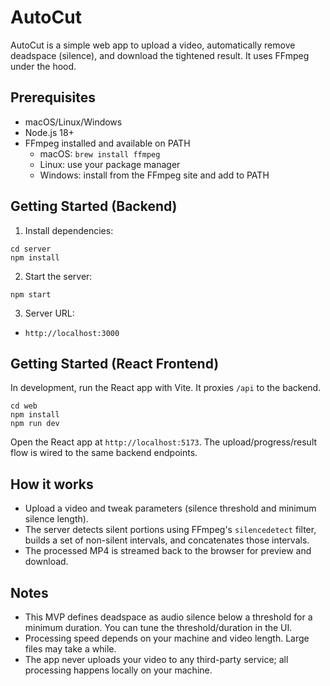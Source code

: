 # AutoCut

AutoCut is a simple web app to upload a video, automatically remove deadspace (silence), and download the tightened result. It uses FFmpeg under the hood.

## Prerequisites

- macOS/Linux/Windows
- Node.js 18+
- FFmpeg installed and available on PATH
  - macOS: `brew install ffmpeg`
  - Linux: use your package manager
  - Windows: install from the FFmpeg site and add to PATH

## Getting Started (Backend)

1. Install dependencies:

```
cd server
npm install
```

2. Start the server:

```
npm start
```

3. Server URL:

- `http://localhost:3000`

## Getting Started (React Frontend)

In development, run the React app with Vite. It proxies `/api` to the backend.

```
cd web
npm install
npm run dev
```

Open the React app at `http://localhost:5173`. The upload/progress/result flow is wired to the same backend endpoints.

## How it works

- Upload a video and tweak parameters (silence threshold and minimum silence length).
- The server detects silent portions using FFmpeg's `silencedetect` filter, builds a set of non-silent intervals, and concatenates those intervals.
- The processed MP4 is streamed back to the browser for preview and download.

## Notes

- This MVP defines deadspace as audio silence below a threshold for a minimum duration. You can tune the threshold/duration in the UI.
- Processing speed depends on your machine and video length. Large files may take a while.
- The app never uploads your video to any third-party service; all processing happens locally on your machine. 